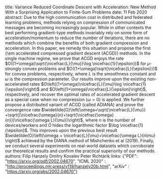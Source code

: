 title: Variance Reduced Coordinate Descent with Acceleration: New Method With a Surprising Application to Finite-Sum Problems
date: 11 Feb 2020
abstract: Due to the high communication cost in distributed and federated learning problems, methods relying on compression of communicated messages are becoming increasingly popular. While in other contexts the best performing gradient-type  methods invariably rely on some form of acceleration/momentum to reduce the number of iterations, there are no methods which combine the benefits of both  gradient compression and acceleration. In this paper, we remedy this situation and propose the first {\em accelerated compressed gradient descent (ACGD)} methods. In the single machine regime, we prove that ACGD enjoys the rate $O((1+\omega)\sqrt{\nicefrac{L}{\mu}}\log \nicefrac{1}{\epsilon})$ for $\mu$-strongly convex problems and $O((1+\omega)\sqrt{\nicefrac{L}{\epsilon}})$ for convex problems, respectively, where $L$ is the smoothness constant and $\omega$ is the compression parameter. Our results improve upon the existing non-accelerated rates $O\left((1+\omega)\nicefrac{L}{\mu}\log \nicefrac{1}{\epsilon}\right)$ and $O\left((1+\omega)\nicefrac{L}{\epsilon}\right)$, respectively, and recover the optimal rates of accelerated gradient descent as a special case when no compression ($\omega=0$) is applied. We further propose a distributed variant  of ACGD (called ADIANA) and prove the convergence rate $\widetilde{O}\left(\omega+\sqrt{\nicefrac{L}{\mu}} +\sqrt{(\nicefrac{\omega}{n}+\sqrt{\nicefrac{\omega}{n}})\nicefrac{\omega L}{\mu}}\right)$, where $n$ is the number of devices/workers and $\widetilde{O}$ hides the logarithmic factor $\log \nicefrac{1}{\epsilon}$. This improves upon the previous best result $\widetilde{O}\left(\omega + \nicefrac{L}{\mu}+\nicefrac{\omega L}{n\mu} \right)$ achieved by the DIANA method of Mishchenko et al (2019). Finally, we conduct several experiments on real-world datasets which corroborate  our theoretical results and confirm the practical superiority of our methods.
authors:  Filip Hanzely
        Dmitry Kovalev
        Peter Richtárik
links: {"PDF": "https://arxiv.org/pdf/2002.04670", "ICML 2020" : "http://proceedings.mlr.press/v119/hanzely20b.html", "arXiv" : "https://arxiv.org/abs/2002.04670"}